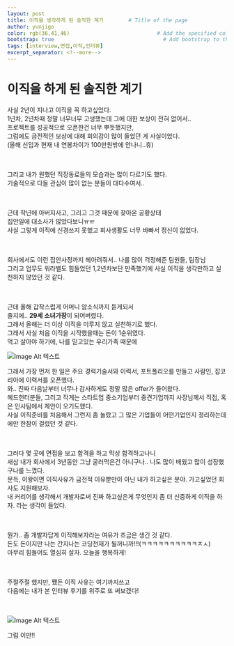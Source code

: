 ```yaml
---
layout: post
title: 이직을 생각하게 된 솔직한 계기        # Title of the page
author: yunjigo                   
color: rgb(36,41,46)                            # Add the specified color as feature image, and change link colors in post
bootstrap: true                                   # Add bootstrap to the page
tags: [interview,면접,이직,인터뷰]
excerpt_separator: <!--more-->
---
```


# 이직을 하게 된 솔직한 계기

사실 2년이 지나고 이직을 꼭 하고싶었다. <br>
1년차, 2년차때 정말 너무너무 고생했는데 그에 대한 보상이 전혀 없어서..<br>
프로젝트를 성공적으로 오픈한건 너무 뿌듯했지만,<br>
그럼에도 금전적인 보상에 대해 회의감이 많이 들었던 게 사실이었다.<br>
(올해 신입과 현재 내 연봉차이가 100만원밖에 안나니..휴)<br><br><br>



그리고 내가 원했던 직장동료들의 모습과는 많이 다르기도 했다.<br>
기술적으로 다들 관심이 많이 없는 분들이 대다수여서..<br><br><br>




근데 작년에 아버지사고, 그리고 그것 때문에 찾아온 공황상태<br>
집안일에 대소사가 많았다보니ㅠㅠ<br>
사실 그렇게 이직에 신경쓰지 못했고 회사생활도 너무 바빠서 정신이 없었다.<br><br><br>

회사에서도 이런 집안사정까지 헤아려줘서.. 나를 많이 걱정해준 팀원들, 팀장님<br>
그리고 업무도 워라밸도 힘들었던 1,2년차보단 만족했기에 사실 이직을 생각만하고 실천하지 않았던 것 같다.<br><br><br>


근데 올해 갑작스럽게 어머니 암소식까지 듣게되서<br>
졸지에.. <b>29세 소녀가장</b>이 되어버렸다.<br>
그래서 올해는 더 이상 이직을 미루지 않고 실천하기로 했다.<br>
그래서 사실 처음 이직을 시작했을때는 돈이 1순위였다.<br>
먹고 살아야 하기에, 나를 믿고있는 우리가족 때문에<br>


![Image Alt 텍스트](https://mblogthumb-phinf.pstatic.net/20150510_165/seogyeongmin_14312382186199yvaj_JPEG/KakaoTalk_20150510_150448776.jpg?type=w2)



그래서 가장 먼저 한 일은 주요 경력기술서와 이력서, 포트폴리오를 만들고 사람인, 잡코리아에 이력서를 오픈했다.<br>
와.. 진짜 다음날부터 너무나 감사하게도 정말 많은 offer가 들어왔다.<br>
헤드헌터분들, 그리고 작게는 스타트업 중소기업부터 중견기업까지 사장님께서 직접, 혹은 인사팀에서 제안이 오기도했다.<br>
사실 이직준비를 처음해서 그런지 좀 놀랐고 그 많은 기업들이 어떤기업인지 정리하는데에만 한참이 걸렸던 것 같다.<br><br><br>


그러다 몇 곳에 면접을 보고 합격을 하고 막상 합격하고나니<br>
새삼 내가 회사에서 3년동안 그냥 굴러먹은건 아니구나.. 나도 많이 배웠고 많이 성장했구나를 느꼈다.<br>
문득, 이왕이면 이직사유가 금전적 이유뿐만이 아닌 내가 하고싶은 분야. 가고싶었던 회사도 지원해보자.<br>
내 커리어를 생각해서 개발자로써 진짜 하고싶은게 무엇인지 좀 더 신중하게 이직을 하자. 라는 생각이 들었다.<br><br><br>

뭔가.. 좀 개발자답게 이직해보자라는 여유가 조금은 생긴 것 같다.<br>
돈도 돈이지만 나는 간지나는 코딩천재가 될꺼니까!!!(ㅋㅋㅋㅋㅋㅋㅋㅋㅋㅋㅈㅅ)<br>
아무리 힘들어도 열심히 살자. 오늘을 행복하게!<br><br><br>



주절주절 했지만, 쨌든 이직 사유는 여기까지쓰고<br>
다음에는 내가 본 인터뷰 후기를 위주로 또 써보겠다!<br><br><br>


![Image Alt 텍스트](http://app.jjalbang.today/jj1G9.gif)



그럼 이만!!
